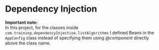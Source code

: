 # Dependency Injection
**Important note:**\
In this project, for the classes inside `com.training.dependencyInjection.listAlgorithms` I defined Beans in the `AppConfig` class instead of specifying them using _@component_ directly above the class name.